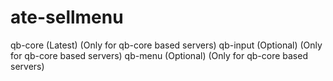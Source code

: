 # ate-sellmenu
qb-core (Latest) (Only for qb-core based servers)
qb-input (Optional) (Only for qb-core based servers)
qb-menu (Optional) (Only for qb-core based servers)
